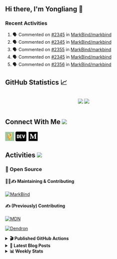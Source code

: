 ## Hi there, I'm Yongliang 👋

### Recent Activities

<!--START_SECTION:activity-->
1. 🗣 Commented on [#2345](https://github.com/MarkBind/markbind/pull/2345#issuecomment-1694240249) in [MarkBind/markbind](https://github.com/MarkBind/markbind)
2. 🗣 Commented on [#2345](https://github.com/MarkBind/markbind/pull/2345#issuecomment-1694210113) in [MarkBind/markbind](https://github.com/MarkBind/markbind)
3. 🗣 Commented on [#2355](https://github.com/MarkBind/markbind/pull/2355#issuecomment-1694204326) in [MarkBind/markbind](https://github.com/MarkBind/markbind)
4. 🗣 Commented on [#2345](https://github.com/MarkBind/markbind/pull/2345#issuecomment-1693123518) in [MarkBind/markbind](https://github.com/MarkBind/markbind)
5. 🗣 Commented on [#2356](https://github.com/MarkBind/markbind/pull/2356#issuecomment-1692591077) in [MarkBind/markbind](https://github.com/MarkBind/markbind)
<!--END_SECTION:activity-->

## GitHub Statistics :chart_with_upwards_trend:
<div align="center">
<div style="display: flex; align-items: center; justify-content: center;">

[![](https://github-readme-stats-tlylt.vercel.app/api?username=tlylt&show_icons=true&theme=tokyonight&hide_border=true&locale=en)](https://github.com/tlylt)
[![](https://github-readme-streak-stats.herokuapp.com/?user=tlylt&theme=tokyonight&hide_border=true)](https://github.com/tlylt)
</div>
</div>

## Connect With Me <img src="https://media.giphy.com/media/2wh5K5yE3ulp3xgYcG/giphy-downsized.gif" width="30">

<a href="https://www.yongliangliu.com/" target="_blank"><img align="center" src="static/site-icon.png" alt="yongliangliu.com" height="29" width="29" /></a>
<a href="https://dev.to/tlylt" target="_blank"><img align="center" src="static/dev-badge.svg" alt="dev.to/tlylt" height="35" width="35" /></a>
<a href="https://tlylt.medium.com" target="_blank"><img align="center" src="static/medium.png" alt="tlylt.medium.com" height="35" width="35" /></a>

## Activities <img src="https://media.giphy.com/media/WUlplcMpOCEmTGBtBW/giphy.gif" width="30">

### 🔭 Open Source

#### 👷‍♂️✍️ Maintaining & Contributing
[![MarkBind](https://github-readme-stats-tlylt.vercel.app/api/pin/?username=markbind&repo=markbind)](https://github.com/MarkBind/markbind)

#### ✍️ (Previously) Contributing
[![MDN](https://github-readme-stats-tlylt.vercel.app/api/pin/?username=mdn&repo=content)](https://github.com/mdn/content/issues?q=is%3Aopen+involves%3A%40me+sort%3Aupdated-desc)

[![Dendron](https://github-readme-stats-tlylt.vercel.app/api/pin/?username=dendronhq&repo=dendron)](https://github.com/dendronhq/dendron/issues?q=is%3Aopen+involves%3A%40me+sort%3Aupdated-desc)

<details>
<summary> <b>🎬 Published GitHub Actions </b> </summary>

[![install-graphviz](https://github-readme-stats-tlylt.vercel.app/api/pin/?username=tlylt&repo=install-graphviz)](https://github.com/tlylt/install-graphviz)

[![reposense-action](https://github-readme-stats-tlylt.vercel.app/api/pin/?username=tlylt&repo=reposense-action)](https://github.com/tlylt/reposense-action)

[![markbin-action](https://github-readme-stats-tlylt.vercel.app/api/pin/?username=markbind&repo=markbind-action)](https://github.com/MarkBind/markbind-action)

</details>

<details>
<summary> <b>📕 Latest Blog Posts</b> </summary>

<!-- BLOG-POST-LIST:START -->
- [Deploy a ChatGPT API Server in no time](https://www.yongliangliu.com/blog/chatgpt-nextjs-server/)
- [Creating a regex-based Markdown parser in TypeScript](https://www.yongliangliu.com/blog/rmark/)
- [Create VSCode Snippets for Markdown Blog Workflows](https://www.yongliangliu.com/blog/vscode-snippets/)
- [Brag Doc 2023](https://www.yongliangliu.com/blog/brag-doc-2023/)
- [My Journey into Open Source](https://www.yongliangliu.com/blog/my-journey-into-open-source/)
<!-- BLOG-POST-LIST:END -->

</details>

<details>
<summary> <b>📊 Weekly Stats</b> </summary>

<!--START_SECTION:waka-->
![Code Time](http://img.shields.io/badge/Code%20Time-1%2C116%20hrs%2014%20mins-blue)

**🐱 My GitHub Data** 

> 📦 652.8 kB Used in GitHub's Storage 
 > 
> 🏆 1,444 Contributions in the Year 2023
 > 
> 🚫 Not Opted to Hire
 > 
> 📜 174 Public Repositories 
 > 
> 🔑 40 Private Repositories 
 > 
**I'm an Early 🐤** 

```text
🌞 Morning                3913 commits        ███████░░░░░░░░░░░░░░░░░░   29.35 % 
🌆 Daytime                3580 commits        ███████░░░░░░░░░░░░░░░░░░   26.85 % 
🌃 Evening                4941 commits        █████████░░░░░░░░░░░░░░░░   37.06 % 
🌙 Night                  899 commits         ██░░░░░░░░░░░░░░░░░░░░░░░   06.74 % 
```
📅 **I'm Most Productive on Wednesday** 

```text
Monday                   1738 commits        ███░░░░░░░░░░░░░░░░░░░░░░   13.04 % 
Tuesday                  1943 commits        ████░░░░░░░░░░░░░░░░░░░░░   14.57 % 
Wednesday                2158 commits        ████░░░░░░░░░░░░░░░░░░░░░   16.19 % 
Thursday                 1677 commits        ███░░░░░░░░░░░░░░░░░░░░░░   12.58 % 
Friday                   1718 commits        ███░░░░░░░░░░░░░░░░░░░░░░   12.89 % 
Saturday                 2041 commits        ████░░░░░░░░░░░░░░░░░░░░░   15.31 % 
Sunday                   2058 commits        ████░░░░░░░░░░░░░░░░░░░░░   15.44 % 
```


📊 **This Week I Spent My Time On** 

```text
🕑︎ Time Zone: Asia/Singapore

💬 Programming Languages: 
Markdown                 3 hrs 20 mins       █████████░░░░░░░░░░░░░░░░   37.38 % 
TypeScript               3 hrs 17 mins       █████████░░░░░░░░░░░░░░░░   36.85 % 
Vue.js                   1 hr 11 mins        ███░░░░░░░░░░░░░░░░░░░░░░   13.26 % 
JavaScript               36 mins             ██░░░░░░░░░░░░░░░░░░░░░░░   06.86 % 
JSON                     14 mins             █░░░░░░░░░░░░░░░░░░░░░░░░   02.79 % 
```


 Last Updated on 27/08/2023 00:45:15 UTC
<!--END_SECTION:waka-->

</details>
